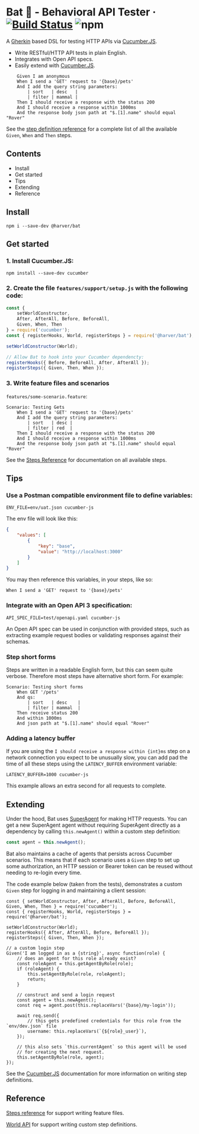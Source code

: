 Bat 🦇 - Behavioral API Tester &middot; [![Build Status](https://travis-ci.org/harver-engineering/bat.svg?branch=master)](https://travis-ci.org/harver-engineering/bat) ![npm](https://img.shields.io/npm/v/bat)
==============================

A [Gherkin](https://docs.cucumber.io/gherkin/) based DSL for testing HTTP APIs via [Cucumber.JS](https://github.com/cucumber/cucumber-js).

* Write RESTful/HTTP API tests in plain English.
* Integrates with Open API specs.
* Easily extend with [Cucumber.JS](https://github.com/cucumber/cucumber-js).

```gherkin
    Given I am anonymous
    When I send a 'GET' request to '{base}/pets'
    And I add the query string parameters:
        | sort   | desc   |
        | filter | mammal |
    Then I should receive a response with the status 200
    And I should receive a response within 1000ms
    And the response body json path at "$.[1].name" should equal "Rover"
```

See the [step definition reference](./docs/step-reference.md) for a complete
list of all the available `Given`, `When` and `Then` steps.

## Contents

 * Install
 * Get started
 * Tips
 * Extending
 * Reference

## Install

```
npm i --save-dev @harver/bat
```

## Get started

### 1. Install Cucumber.JS:

`npm install --save-dev cucumber`

### 2. Create the file `features/support/setup.js` with the following code:

```javascript
const {
    setWorldConstructor,
    After, AfterAll, Before, BeforeAll,
    Given, When, Then
} = require('cucumber');
const { registerHooks, World, registerSteps } = require('@harver/bat');

setWorldConstructor(World);

// Allow Bat to hook into your Cucumber dependencty:
registerHooks({ Before, BeforeAll, After, AfterAll });
registerSteps({ Given, Then, When });
```

### 3. Write feature files and scenarios

`features/some-scenario.feature`:

```gherkin
Scenario: Testing Gets
    When I send a 'GET' request to '{base}/pets'
    And I add the query string parameters:
        | sort   | desc |
        | filter | red  |
    Then I should receive a response with the status 200
    And I should receive a response within 1000ms
    And the response body json path at "$.[1].name" should equal "Rover"
```

See the [Steps Reference](./docs/step-reference.md) for documentation on all available steps.

## Tips

### Use a Postman compatible environment file to define variables:

`ENV_FILE=env/uat.json cucumber-js`

The env file will look like this:

```json
{
    "values": [
        {
            "key": "base",
            "value": "http://localhost:3000"
        }
    ]
}
```

You may then reference this variables, in your steps, like so:

```gerkhin
When I send a 'GET' request to '{base}/pets'
```

### Integrate with an Open API 3 specification:

`API_SPEC_FILE=test/openapi.yaml cucumber-js`

An Open API spec can be used in conjunction with provided steps, such as
extracting example request bodies or validating responses against their
schemas.

### Step short forms

Steps are written in a readable English form, but this can seem quite verbose. Therefore most steps have alternative short form. For example:

```gherkin
Scenario: Testing short forms
    When GET '/pets'
    And qs:
        | sort   | desc    |
        | filter | mammal  |
    Then receive status 200
    And within 1000ms
    And json path at "$.[1].name" should equal "Rover"
```

### Adding a latency buffer

If you are using the `I should receive a response within {int}ms` step on a network connection you expect to be unusually slow,
you can add pad the time of all these steps using the `LATENCY_BUFFER` environment variable:

`LATENCY_BUFFER=1000 cucumber-js`

This example allows an extra second for all requests to complete.

## Extending

Under the hood, Bat uses [SuperAgent](https://visionmedia.github.io/superagent/) for making HTTP requests. You can get a new SuperAgent agent without requiring SuperAgent directly as a dependency by calling `this.newAgent()` within a custom
step definition:

```js
const agent = this.newAgent();
```

Bat also maintains a cache of agents that persists across Cucumber scenarios. This
means that if each scenario uses a `Given` step to set up some authorization, an HTTP session or Bearer token can be reused without needing to re-login every time.

The code example below (taken from the tests), demonstrates a custom `Given` step
for logging in and maintaining a client session:

```gherkin
const { setWorldConstructor, After, AfterAll, Before, BeforeAll, Given, When, Then } = require('cucumber');
const { registerHooks, World, registerSteps } = require('@harver/bat');

setWorldConstructor(World);
registerHooks({ After, AfterAll, Before, BeforeAll });
registerSteps({ Given, Then, When });

// a custom login step
Given('I am logged in as a {string}', async function(role) {
    // does an agent for this role already exist?
    const roleAgent = this.getAgentByRole(role);
    if (roleAgent) {
        this.setAgentByRole(role, roleAgent);
        return;
    }

    // construct and send a login request
    const agent = this.newAgent();
    const req = agent.post(this.replaceVars('{base}/my-login'));

    await req.send({
        // this gets predefined credentials for this role from the `env/dev.json` file
        username: this.replaceVars(`{${role}_user}`),
    });

    // this also sets `this.currentAgent` so this agent will be used
    // for creating the next request.
    this.setAgentByRole(role, agent);
});
```

See the [Cucumber.JS](https://github.com/cucumber/cucumber-js/blob/master/docs/support_files/step_definitions.md) documentation for more information on writing step definitions.


## Reference

[Steps reference](./docs/step-reference.md) for support writing feature files.

[World API](./docs/world-api.md) for support writing custom step definitions.